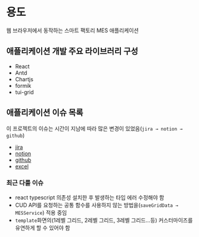 # 용도
웹 브라우저에서 동작하는 스마트 팩토리 MES 애플리케이션

## 애플리케이션 개발 주요 라이브러리 구성
- React
- Antd
- Chartjs
- formik
- tui-grid

## 애플리케이션 이슈 목록
이 프로젝트의 이슈는 시간이 지남에 따라 많은 변경이 있었음(`jira → notion → github`)
- [jira](https://iwork.atlassian.net/jira/software/projects/IC/boards)
- [notion](https://www.notion.so/199a4f2a831e4bfea0dc93ac80455ea3)
- [github](https://github.com/isos-consulting/WEB-MES-CLIENT/issues)
- [excel](https://github.com/isos-consulting/feto/files/11596635/20230410_WEB_MES.xlsx)

### 최근 다룰 이슈
- react typescript 의존성 설치한 후 발생하는 타입 에러 수정해야 함
- CUD API를 요청하는 공통 함수를 사용하지 않는 방법을(`saveGridData → MESService`) 적용 중임
- `template`화면의(1레벨 그리드, 2레벨 그리드, 3레벨 그리드...등) 커스터마이즈를 유연하게 할 수 있어야 함
